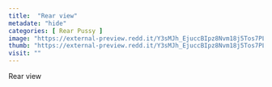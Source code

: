 ```yaml
---
title:  "Rear view"
metadate: "hide"
categories: [ Rear Pussy ]
image: "https://external-preview.redd.it/Y3sMJh_EjuccBIpz8Nvm18j5Tos7PLDkRWJjmrl7fkc.jpg?auto=webp&s=86b20bc84ec75f1d88527487f1a4cbffa3a4153c"
thumb: "https://external-preview.redd.it/Y3sMJh_EjuccBIpz8Nvm18j5Tos7PLDkRWJjmrl7fkc.jpg?width=1080&crop=smart&auto=webp&s=2899eef4be12a10993864d72da230af899bdbaf7"
visit: ""
---
```

Rear view
